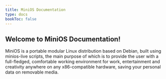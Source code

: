 ```yaml
---
title: MiniOS Documentation
type: docs
bookToc: false
---
```


## Welcome to MiniOS Documentation!

MiniOS is a portable modular Linux distribution based on Debian, built using minios-live scripts, the main purpose of which is to provide the user with a full-fledged, comfortable working environment for work, entertainment and creativity anywhere on any x86-compatible hardware, saving your personal data on removable  media.
